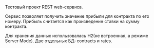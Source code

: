 Тестовый проект REST web-сервиса.

Сервис позволяет получить значение прибыли для контракта по его номеру.
Прибыль считается как произведение ставки на сумму контракта.

Для хранения данных использовалась H2(не встроенная, а режиме Server Mode). 
Две отдельных БД: contracts и rates.